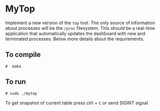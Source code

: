 MyTop
=====
Implement a new version of the `top` tool. The only source of information about processes  will be the `/proc` filesystem. This should be a real-time application that automatically updates the dashboard with new and terminated processes. Below more details about the requirements.


To compile
-------------------
```
#  make
```

To run
-------------------
```
# sudo ./mytop
```

To get snapshot of current table press ctrl + c or send SIGINT signal
